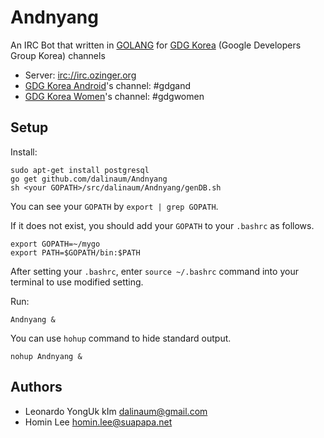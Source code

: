 Andnyang
========

An IRC Bot that written in [GOLANG](http://golang.org/) for [GDG Korea](https://developers.google.com/groups/directory/south-korea) (Google Developers Group Korea) channels 
 * Server: [irc://irc.ozinger.org](irc://irc.ozinger.org)
 * [GDG Korea Android](https://plus.google.com/communities/100903743067544956282)'s channel: #gdgand
 * [GDG Korea Women](https://plus.google.com/communities/116463742909053357630)'s channel: #gdgwomen

Setup
-------
Install:

    sudo apt-get install postgresql
    go get github.com/dalinaum/Andnyang
    sh <your GOPATH>/src/dalinaum/Andnyang/genDB.sh

You can see your `GOPATH` by `export | grep GOPATH`.

If it does not exist, you should add your `GOPATH` to your `.bashrc` as follows. 

    export GOPATH=~/mygo
    export PATH=$GOPATH/bin:$PATH

After setting your `.bashrc`, enter `source ~/.bashrc` command into your terminal to use modified setting.

Run:

    Andnyang &

You can use `hohup` command to hide standard output.

    nohup Andnyang &

Authors
-------
 * Leonardo YongUk kIm dalinaum@gmail.com
 * Homin Lee homin.lee@suapapa.net

